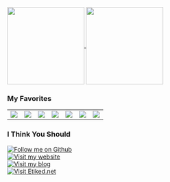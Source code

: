 <a href="https://github.com/emredv">
  <img align="center" height="180" src="https://github-readme-stats.vercel.app/api?username=emredv&show_icons=true&theme=compact" />
</a>    
<a href="https://github.com/emredv">
  <img align="center" height="180" src="https://github-readme-stats.vercel.app/api/top-langs/?username=emredv&layout=compact&theme=compact" />
</a>

<h3 align="left">My Favorites</h3>
<table>
  <tbody>
   <tr>
    <td><img src="https://img.shields.io/static/v1.svg?label=200%&message=HTML&color=white" /></td>
    <td><img src="https://img.shields.io/static/v1.svg?label=0.5%&message=PHP&color=blue" /></td>
    <td><img src="https://img.shields.io/static/v1.svg?label=0.4%&message=Javascript&color=yellow" /></td>
    <td><img src="https://img.shields.io/static/v1.svg?label=0.3%&message=Swift&color=orange" /></td>
    <td><img src="https://img.shields.io/static/v1.svg?label=0.2%&message=Java&color=red" /></td>
    <td><img src="https://img.shields.io/static/v1.svg?label=0.1%&message=CSharp&color=gray" /></td>
    <td><img src="https://img.shields.io/static/v1.svg?label=-99%&message=.NET&color=purple" /></td>
  </tr>
 </tbody>
</table>

<h3 align="left">I Think You Should</h3>
<a href="https://github.com/emredv">
  <img alt="Follow me on Github" src="https://img.shields.io/static/v1.svg?label=follow&message=github&color=white&labelColor=blue&style=for-the-badge">
</a>
<br />
<a href="https://emre.red/">
  <img alt="Visit my website" src="https://img.shields.io/static/v1.svg?label=visit&message=emre.red&color=white&style=for-the-badge&labelColor=red">
</a>
<br />
<a href="https://kisacasi.net/">
  <img alt="Visit my blog" src="https://img.shields.io/static/v1.svg?label=visit&message=kisacasi.net&color=white&style=for-the-badge&labelColor=red">
</a>
<br />
<a href="https://etiked.net/">
  <img alt="Visit Etiked.net" src="https://img.shields.io/static/v1.svg?label=visit&message=etiked.net&color=white&style=for-the-badge&labelColor=red">
</a>
